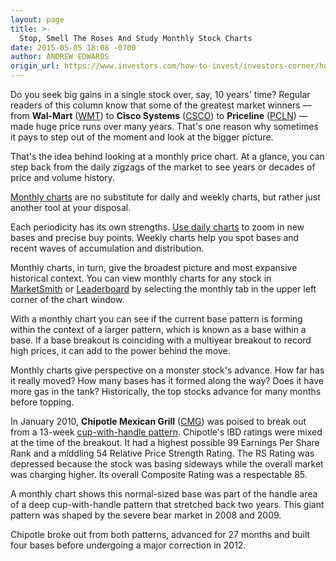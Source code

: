 ```yaml
---
layout: page
title: >-
  Stop, Smell The Roses And Study Monthly Stock Charts
date: 2015-05-05 18:08 -0700
author: ANDREW EDWARDS
origin_url: https://www.investors.com/how-to-invest/investors-corner/how-to-use-monthly-charts/
---
```


Do you seek big gains in a single stock over, say, 10 years' time? Regular readers of this column know that some of the greatest market winners — from **Wal-Mart** ([WMT](https://research.investors.com/quote.aspx?symbol=WMT)) to **Cisco Systems** ([CSCO](https://research.investors.com/quote.aspx?symbol=CSCO)) to **Priceline** ([PCLN](https://research.investors.com/quote.aspx?symbol=PCLN)) — made huge price runs over many years. That's one reason why sometimes it pays to step out of the moment and look at the bigger picture.

That's the idea behind looking at a monthly price chart. At a glance, you can step back from the daily zigzags of the market to see years or decades of price and volume history.

[Monthly charts](http://education.investors.com/lesson.aspx?id=735776&sourceid=735786) are no substitute for daily and weekly charts, but rather just another tool at your disposal.

Each periodicity has its own strengths. [Use daily charts](http://education.investors.com/investors-corner/746962-which-stock-chart-to-use.htm) to zoom in new bases and precise buy points. Weekly charts help you spot bases and recent waves of accumulation and distribution.

Monthly charts, in turn, give the broadest picture and most expansive historical context. You can view monthly charts for any stock in [MarketSmith](http://www.marketsmith.com) or [Leaderboard](http://leaderboard.investors.com/leaderboard/leaders/) by selecting the monthly tab in the upper left corner of the chart window.

With a monthly chart you can see if the current base pattern is forming within the context of a larger pattern, which is known as a base within a base. If a base breakout is coinciding with a multiyear breakout to record high prices, it can add to the power behind the move.

Monthly charts give perspective on a monster stock's advance. How far has it really moved? How many bases has it formed along the way? Does it have more gas in the tank? Historically, the top stocks advance for many months before topping.

In January 2010, **Chipotle Mexican Grill** ([CMG](https://research.investors.com/quote.aspx?symbol=CMG)) was poised to break out from a 13-week [cup-with-handle pattern](http://education.investors.com/lesson.aspx?id=736315&sourceid=735787). Chipotle's IBD ratings were mixed at the time of the breakout. It had a highest possible 99 Earnings Per Share Rank and a middling 54 Relative Price Strength Rating. The RS Rating was depressed because the stock was basing sideways while the overall market was charging higher. Its overall Composite Rating was a respectable 85.

A monthly chart shows this normal-sized base was part of the handle area of a deep cup-with-handle pattern that stretched back two years. This giant pattern was shaped by the severe bear market in 2008 and 2009.

Chipotle broke out from both patterns, advanced for 27 months and built four bases before undergoing a major correction in 2012.
